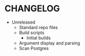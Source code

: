 # CHANGELOG

- Unreleased
  - Standard repo files
  - Build scripts
    - Initial builds
  - Argument display and parsing
  - Scan Postgres
